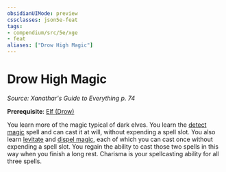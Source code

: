 ```yaml
---
obsidianUIMode: preview
cssclasses: json5e-feat
tags:
- compendium/src/5e/xge
- feat
aliases: ["Drow High Magic"]
---
```

# Drow High Magic
*Source: Xanathar's Guide to Everything p. 74*  

**Prerequisite**: [Elf (Drow)](/Systems/5e/races/elf-drow.md)

You learn more of the magic typical of dark elves. You learn the [detect magic](/Systems/5e/spells/detect-magic.md) spell and can cast it at will, without expending a spell slot. You also learn [levitate](/Systems/5e/spells/levitate.md) and [dispel magic](/Systems/5e/spells/dispel-magic.md), each of which you can cast once without expending a spell slot. You regain the ability to cast those two spells in this way when you finish a long rest. Charisma is your spellcasting ability for all three spells.
